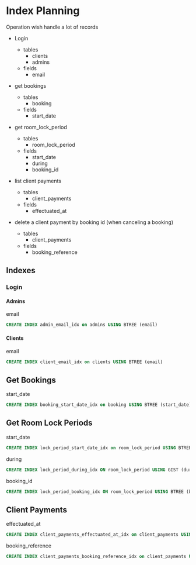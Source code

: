 # Index Planning

Operation wish handle a lot of records

-   Login
    -   tables
        -   clients
        -   admins
    -   fields
        -   email
        
-   get bookings
    -   tables
        -   booking
    -   fields
        -   start_date
        
-   get room_lock_period
    -   tables
        -   room_lock_period
    -   fields
        -   start_date
        -   during
        -   booking_id
-   list client payments
    -   tables
        -   client_payments
    -   fields
        -   effectuated_at
-   delete a client payment by booking id (when canceling a booking)
    -   tables
        -   client_payments
    -   fields
        -   booking_reference

## Indexes

### Login

#### Admins
email
```sql
CREATE INDEX admin_email_idx on admins USING BTREE (email)
```
#### Clients
email
```sql
CREATE INDEX client_email_idx on clients USING BTREE (email)
```

## Get Bookings
start_date
```sql
CREATE INDEX booking_start_date_idx on booking USING BTREE (start_date)
```
## Get Room Lock Periods
start_date
```sql
CREATE INDEX lock_period_start_date_idx on room_lock_period USING BTREE (start_date)
```
during
```sql
CREATE INDEX lock_period_during_idx ON room_lock_period USING GIST (during);
```

booking_id
```sql
CREATE INDEX lock_period_booking_idx ON room_lock_period USING BTREE (booking_id);
```

## Client Payments
effectuated_at
```sql
CREATE INDEX client_payments_effectuated_at_idx on client_payments USING BTREE (effectuated_at);
```

booking_reference
```sql
CREATE INDEX client_payments_booking_reference_idx on client_payments USING BTREE (booking_reference);
```

##